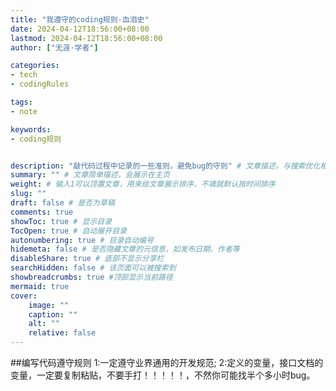 ```yaml
---
title: "我遵守的coding规则-血泪史"
date: 2024-04-12T18:56:00+08:00
lastmod: 2024-04-12T18:56:00+08:00
author: ["无涯·学者"]

categories:
- tech
- codingRules

tags:
- note

keywords:
- coding规则


description: "敲代码过程中记录的一些准则，避免bug的守则" # 文章描述，与搜索优化相关
summary: "" # 文章简单描述，会展示在主页
weight: # 输入1可以顶置文章，用来给文章展示排序，不填就默认按时间排序
slug: ""
draft: false # 是否为草稿
comments: true
showToc: true # 显示目录
TocOpen: true # 自动展开目录
autonumbering: true # 目录自动编号
hidemeta: false # 是否隐藏文章的元信息，如发布日期、作者等
disableShare: true # 底部不显示分享栏
searchHidden: false # 该页面可以被搜索到
showbreadcrumbs: true #顶部显示当前路径
mermaid: true
cover:
    image: ""
    caption: ""
    alt: ""
    relative: false
---
```

 ##编写代码遵守规则
 1:一定遵守业界通用的开发规范;
 2:定义的变量，接口文档的变量，一定要复制粘贴，不要手打！！！！！，不然你可能找半个多小时bug。
<!-- more --> 


